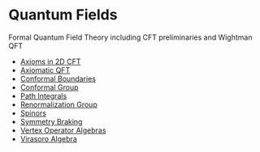 <!-- generated by markdown-notes-tree -->

# Quantum Fields

<!-- optional markdown-notes-tree directory description starts here -->
Formal Quantum Field Theory including CFT preliminaries and Wightman QFT
<!-- optional markdown-notes-tree directory description ends here -->

- [Axioms in 2D CFT](2D_CFT_Axioms.md)
- [Axiomatic QFT](Axiomatic_QFT.md)
- [Conformal Boundaries](Boundaries.md)
- [Conformal Group](Conformal_Group.md)
- [Path Integrals](Path_Integrals.md)
- [Renormalization Group](Renormalization_Group.md)
- [Spinors](Spinors.md)
- [Symmetry Braking](Symmetry_Breaking.md)
- [Vertex Operator Algebras](Vertex_Operator_Algebras.md)
- [Virasoro Algebra](Virasoro_Algebra.md)
